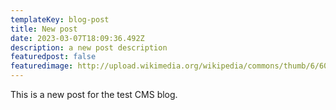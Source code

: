 ```yaml
---
templateKey: blog-post
title: New post
date: 2023-03-07T18:09:36.492Z
description: a new post description
featuredpost: false
featuredimage: http://upload.wikimedia.org/wikipedia/commons/thumb/6/60/Neighbours_Siamese.jpg/640px-Neighbours_Siamese.jpg
---
```

T﻿his is a new post for the test CMS blog.
